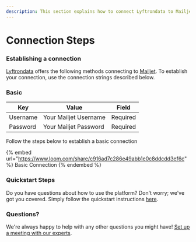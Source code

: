 ```yaml
---
description: This section explains how to connect Lyftrondata to Mailjet.
---
```


# Connection Steps

### Establishing a connection

[Lyftrondata](https://www.lyftrondata.com) offers the following methods connecting to [Mailjet](https://www.lyftrondata.com/integration/marketing-analytics/mailjet/). To establish your connection, use the connection strings described below.

### Basic

| Key      | Value                 | Field    |
| -------- | --------------------- | -------- |
| Username | Your Mailjet Username | Required |
| Password | Your Mailjet Password | Required |

Follow the steps below to establish a basic connection

{% embed url="https://www.loom.com/share/c916ad7c286e49abb1e0c8ddcdd3ef6c" %}
Basic Connection
{% endembed %}

### Quickstart Steps

Do you have questions about how to use the platform? Don't worry; we've got you covered. Simply follow the quickstart instructions [here](./).

### Questions? <a href="#questions" id="questions"></a>

We're always happy to help with any other questions you might have! [Set up a meeting with our experts](https://www.lyftrondata.com/book-a-meeting/).
